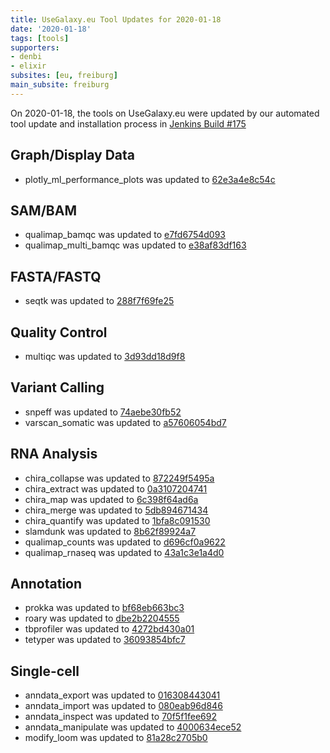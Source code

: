 ```yaml
---
title: UseGalaxy.eu Tool Updates for 2020-01-18
date: '2020-01-18'
tags: [tools]
supporters:
- denbi
- elixir
subsites: [eu, freiburg]
main_subsite: freiburg
---
```


On 2020-01-18, the tools on UseGalaxy.eu were updated by our automated tool update and installation process in [Jenkins Build #175](https://build.galaxyproject.eu/job/usegalaxy-eu/job/install-tools/#175/)


## Graph/Display Data

- plotly_ml_performance_plots was updated to [62e3a4e8c54c](https://toolshed.g2.bx.psu.edu/view/bgruening/plotly_ml_performance_plots/62e3a4e8c54c)


## SAM/BAM

- qualimap_bamqc was updated to [e7fd6754d093](https://toolshed.g2.bx.psu.edu/view/iuc/qualimap_bamqc/e7fd6754d093)
- qualimap_multi_bamqc was updated to [e38af83df163](https://toolshed.g2.bx.psu.edu/view/iuc/qualimap_multi_bamqc/e38af83df163)


## FASTA/FASTQ

- seqtk was updated to [288f7f69fe25](https://toolshed.g2.bx.psu.edu/view/iuc/seqtk/288f7f69fe25)

## Quality Control

- multiqc was updated to [3d93dd18d9f8](https://toolshed.g2.bx.psu.edu/view/iuc/multiqc/3d93dd18d9f8)

## Variant Calling

- snpeff was updated to [74aebe30fb52](https://toolshed.g2.bx.psu.edu/view/iuc/snpeff/74aebe30fb52)
- varscan_somatic was updated to [a57606054bd7](https://toolshed.g2.bx.psu.edu/view/iuc/varscan_somatic/a57606054bd7)

## RNA Analysis

- chira_collapse was updated to [872249f5495a](https://toolshed.g2.bx.psu.edu/view/iuc/chira_collapse/872249f5495a)
- chira_extract was updated to [0a3107204741](https://toolshed.g2.bx.psu.edu/view/iuc/chira_extract/0a3107204741)
- chira_map was updated to [6c398f64ad6a](https://toolshed.g2.bx.psu.edu/view/iuc/chira_map/6c398f64ad6a)
- chira_merge was updated to [5db894671434](https://toolshed.g2.bx.psu.edu/view/iuc/chira_merge/5db894671434)
- chira_quantify was updated to [1bfa8c091530](https://toolshed.g2.bx.psu.edu/view/iuc/chira_quantify/1bfa8c091530)
- slamdunk was updated to [8b62f89924a7](https://toolshed.g2.bx.psu.edu/view/iuc/slamdunk/8b62f89924a7)
- qualimap_counts was updated to [d696cf0a9622](https://toolshed.g2.bx.psu.edu/view/iuc/qualimap_counts/d696cf0a9622)
- qualimap_rnaseq was updated to [43a1c3e1a4d0](https://toolshed.g2.bx.psu.edu/view/iuc/qualimap_rnaseq/43a1c3e1a4d0)


## Annotation

- prokka was updated to [bf68eb663bc3](https://toolshed.g2.bx.psu.edu/view/crs4/prokka/bf68eb663bc3)
- roary was updated to [dbe2b2204555](https://toolshed.g2.bx.psu.edu/view/iuc/roary/dbe2b2204555)
- tbprofiler was updated to [4272bd430a01](https://toolshed.g2.bx.psu.edu/view/iuc/tbprofiler/4272bd430a01)
- tetyper was updated to [36093854bfc7](https://toolshed.g2.bx.psu.edu/view/iuc/tetyper/36093854bfc7)

## Single-cell

- anndata_export was updated to [016308443041](https://toolshed.g2.bx.psu.edu/view/iuc/anndata_export/016308443041)
- anndata_import was updated to [080eab96d846](https://toolshed.g2.bx.psu.edu/view/iuc/anndata_import/080eab96d846)
- anndata_inspect was updated to [70f5f1fee692](https://toolshed.g2.bx.psu.edu/view/iuc/anndata_inspect/70f5f1fee692)
- anndata_manipulate was updated to [4000634ece52](https://toolshed.g2.bx.psu.edu/view/iuc/anndata_manipulate/4000634ece52)
- modify_loom was updated to [81a28c2705b0](https://toolshed.g2.bx.psu.edu/view/iuc/modify_loom/81a28c2705b0)



